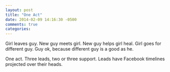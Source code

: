 ```yaml
---
layout: post
title: "One Act"
date: 2014-02-09 14:16:30 -0500
comments: true
categories: 
---
```


Girl leaves guy. New guy meets girl. New guy helps girl heal. Girl goes for
different guy. Guy ok, because different guy is a good as he.

One act. Three leads, two or three support. Leads have Facebook timelines
projected over their heads.
